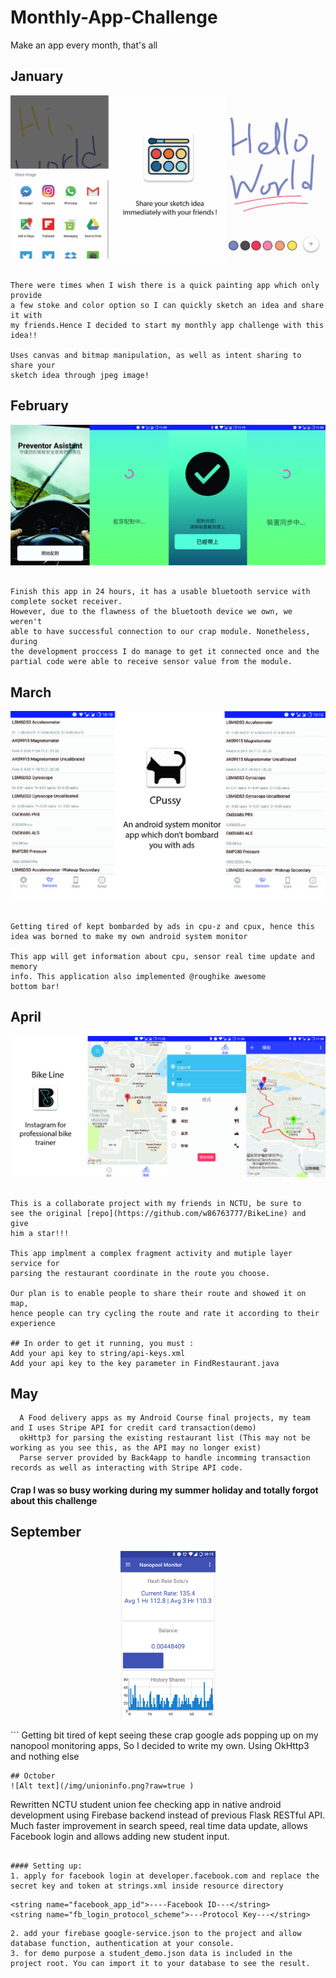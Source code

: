 # Monthly-App-Challenge

Make an app every month, that's all


##  January
![Alt text](/img/painting.jpg?raw=true "Optional Title")
```

There were times when I wish there is a quick painting app which only provide 
a few stoke and color option so I can quickly sketch an idea and share it with 
my friends.Hence I decided to start my monthly app challenge with this idea!!

Uses canvas and bitmap manipulation, as well as intent sharing to share your 
sketch idea through jpeg image!

```
## February
![Alt text](/img/bluetooth.jpg?raw=true "Optional Title")
```

Finish this app in 24 hours, it has a usable bluetooth service with 
complete socket receiver. 
However, due to the flawness of the bluetooth device we own, we weren't 
able to have successful connection to our crap module. Nonetheless, during 
the development proccess I do manage to get it connected once and the 
partial code were able to receive sensor value from the module.

```

## March
![Alt text](/img/cpussy.jpg?raw=true "Optional Title")
```

Getting tired of kept bombarded by ads in cpu-z and cpux, hence this 
idea was borned to make my own android system monitor 

This app will get information about cpu, sensor real time update and memory 
info. This application also implemented @roughike awesome 
bottom bar!

```

## April
![Alt text](/img/bikeline.jpg?raw=true "Optional Title")
```

This is a collaborate project with my friends in NCTU, be sure to 
see the original [repo](https://github.com/w86763777/BikeLine) and give
him a star!!!

This app implment a complex fragment activity and mutiple layer service for
parsing the restaurant coordinate in the route you choose. 

Our plan is to enable people to share their route and showed it on map, 
hence people can try cycling the route and rate it according to their 
experience

## In order to get it running, you must :
Add your api key to string/api-keys.xml 
Add your api key to the key parameter in FindRestaurant.java

```

## May
```
  A Food delivery apps as my Android Course final projects, my team and I uses Stripe API for credit card transaction(demo)
  okHttp3 for parsing the existing restaurant list (This may not be working as you see this, as the API may no longer exist)
  Parse server provided by Back4app to handle incomming transaction records as well as interacting with Stripe API code.
```

#### Crap I was so busy working during my summer holiday and totally forgot about this challenge

## September
<p align="center">
  <img src="/img/nanopool.png" width="30%" >
</p>
```
  Getting bit tired of kept seeing these crap google ads popping up on my nanopool monitoring apps,
  So I decided to write my own. Using OkHttp3 and nothing else

```
## October 
![Alt text](/img/unioninfo.png?raw=true )

```
   Rewritten NCTU student union fee checking app in native android development using Firebase backend 
   instead of previous Flask RESTful API. Much faster improvement in search speed, real time data 
   update, allows Facebook login and allows adding new student input. 
   
```

#### Setting up:
1. apply for facebook login at developer.facebook.com and replace the secret key and token at strings.xml inside resource directory
```
    <string name="facebook_app_id">----Facebook ID---</string>
    <string name="fb_login_protocol_scheme">---Protocol Key---</string>
```
2. add your firebase google-service.json to the project and allow database function, authentication at your console.
3. for demo purpose a student_demo.json data is included in the project root. You can import it to your database to see the result. 



